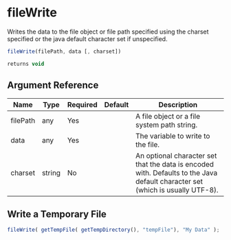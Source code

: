 # fileWrite

Writes the data to the file object or file path specified using the charset specified or the java default character set if unspecified.

```javascript
fileWrite(filePath, data [, charset])
```

```javascript
returns void
```

## Argument Reference

| Name | Type | Required | Default | Description |
| --- | --- | --- | --- | --- |
| filePath | any | Yes |  | A file object or a file system path string. |
| data | any | Yes |  | The variable to  write to the file. |
| charset | string | No |  | An optional character set that the data is encoded with. Defaults to the Java default character set (which is usually UTF-8). |

## Write a Temporary File

```javascript
fileWrite( getTempFile( getTempDirectory(), "tempFile"), "My Data" );
```
